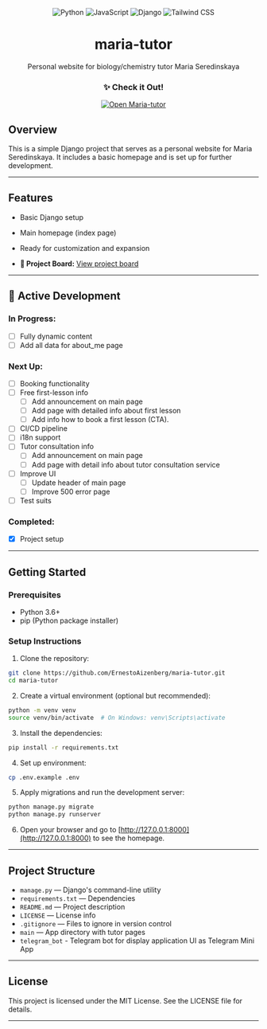 <div align="center">
  
![Python](https://img.shields.io/badge/Python-3776AB?style=flat-square&logo=python&logoColor=white)
![JavaScript](https://img.shields.io/badge/JavaScript-F7DF1E?style=flat-square&logo=javascript&logoColor=black)
![Django](https://img.shields.io/badge/Django-092E20?style=flat-square&logo=django&logoColor=white)
![Tailwind CSS](https://img.shields.io/badge/Tailwind_CSS-38B2AC?style=flat-square&logo=tailwind-css&logoColor=white)
<h1>maria-tutor</h1>
Personal website for biology/chemistry tutor Maria Seredinskaya
  <h3>✨ Check it Out!</h3>
  <a href="https://www.maria-tutor.ru">
    <img src="https://img.shields.io/badge/||_‎_‎_‎_‎_OPEN_WEBSITE_‎_‎_‎_‎||-0969DA?style=for-the-badge&logoColor=white" alt="Open Maria-tutor">
  </a>
</div>

## Overview

This is a simple Django project that serves as a personal website for Maria Seredinskaya. It includes a basic homepage and is set up for further development.

---

## Features

- Basic Django setup
- Main homepage (index page)
- Ready for customization and expansion

- **🎯 Project Board:** [View project board](https://github.com/users/ErnestoAizenberg/projects/3)
---

## 🚧 Active Development

### In Progress:
- [ ] Fully dynamic content
- [ ] Add all data for about_me page

### Next Up:
- [ ] Booking functionality
- [ ] Free first-lesson info
  - [ ] Add announcement on main page
  - [ ] Add page with detailed info about first lesson
  - [ ] Add info how to book a first lesson (CTA).
- [ ] CI/CD pipeline
- [ ] i18n support
- [ ] Tutor consultation info
  - [ ] Add announcement on main page
  - [ ] Add page with detail info about tutor consultation service
- [ ] Improve UI
  - [ ] Update header of main page
  - [ ] Improve 500 error page
- [ ] Test suits 

### Completed:
- [x] Project setup


---

## Getting Started

### Prerequisites

- Python 3.6+
- pip (Python package installer)

### Setup Instructions

1. Clone the repository:

```bash
git clone https://github.com/ErnestoAizenberg/maria-tutor.git
cd maria-tutor
```

2. Create a virtual environment (optional but recommended):

```bash
python -m venv venv
source venv/bin/activate  # On Windows: venv\Scripts\activate
```

3. Install the dependencies:

```bash
pip install -r requirements.txt
```

4. Set up environment:

```bash
cp .env.example .env
```

5. Apply migrations and run the development server:

```bash
python manage.py migrate
python manage.py runserver
```

6. Open your browser and go to [http://127.0.0.1:8000](http://127.0.0.1:8000) to see the homepage.

---

## Project Structure

- `manage.py` — Django's command-line utility
- `requirements.txt` — Dependencies
- `README.md` — Project description
- `LICENSE` — License info
- `.gitignore` — Files to ignore in version control
- `main` — App directory with tutor pages
- `telegram_bot` - Telegram bot for display application UI as Telegram Mini App

---

## License

This project is licensed under the MIT License. See the LICENSE file for details.

---
